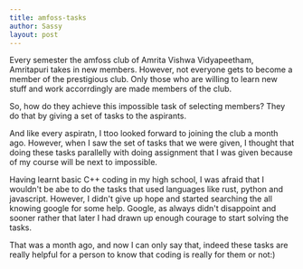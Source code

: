 ```yaml
---
title: amfoss-tasks
author: Sassy
layout: post
---
```

Every semester the amfoss club of Amrita Vishwa Vidyapeetham, Amritapuri takes in new members. However, not everyone gets to become a member of the prestigious club. Only those who are willing to learn new stuff and work accorrdingly are made members of the club.

So, how do they achieve this impossible task of selecting members? They do that by giving  a set of tasks to the aspirants.  

And like every aspiratn, I ttoo looked forward to joining the club a month ago. However, when I saw the set of tasks that we were given, I thought that doing these tasks parallelly with doing assignment that I was given because of my course will be next to impossible.

Having learnt basic C++ coding in my high school, I was afraid that I wouldn't be abe to do the tasks that used languages like rust, python and javascript. However, I didn't give up hope and started searching the all knowing google for some help. Google, as always didn't disappoint and sooner rather that later I had drawn up enough courage to start solving the tasks.

That was a month ago, and now I can only say that, indeed these tasks are really helpful for a person to know that coding is really for them or not:)
